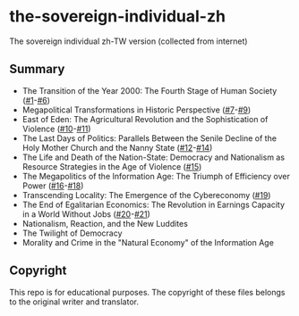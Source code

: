 # the-sovereign-individual-zh
The sovereign individual zh-TW version (collected from internet)

## Summary

- The Transition of the Year 2000: The Fourth Stage of Human Society ([#1](01.md)-[#6](06.md))
- Megapolitical Transformations in Historic Perspective ([#7](07.md)-[#9](09.md))
- East of Eden: The Agricultural Revolution and the Sophistication of Violence ([#10](10.md)-[#11](11.md))
- The Last Days of Politics: Parallels Between the Senile Decline of the Holy Mother Church and the Nanny State ([#12](12.md)-[#14](14.md))
- The Life and Death of the Nation-State: Democracy and Nationalism as Resource Strategies in the Age of Violence ([#15](15.md))
- The Megapolitics of the Information Age: The Triumph of Efficiency over Power ([#16](16.md)-[#18](18.md))
- Transcending Locality: The Emergence of the Cybereconomy ([#19](19.md))
- The End of Egalitarian Economics: The Revolution in Earnings Capacity in a World Without Jobs ([#20](20.md)-[#21](21.md))
- Nationalism, Reaction, and the New Luddites
- The Twilight of Democracy
- Morality and Crime in the "Natural Economy" of the Information Age

## Copyright
This repo is for educational purposes. The copyright of these files belongs to the original writer and translator.
